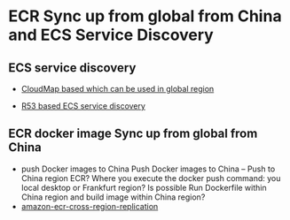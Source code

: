 # ECR Sync up from global from China and ECS Service Discovery

## ECS service discovery
- [CloudMap based which can be used in global region](https://docs.aws.amazon.com/AmazonECS/latest/developerguide/service-discovery.html)

- [R53 based ECS service discovery](https://aws.amazon.com/blogs/aws/amazon-ecs-service-discovery/)


## ECR docker image Sync up from global from China
- push Docker images to China
Push Docker images to China – Push to China region ECR? Where you execute the docker push command: you local desktop or Frankfurt region?
Is possible Run Dockerfile within China region and build image within China region?
- [amazon-ecr-cross-region-replication](https://github.com/aws-samples/amazon-ecr-cross-region-replication)
